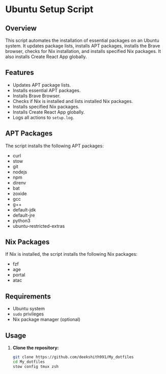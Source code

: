 
# Ubuntu Setup Script

## Overview
This script automates the installation of essential packages on an Ubuntu system. It updates package lists, installs APT packages, installs the Brave browser, checks for Nix installation, and installs specified Nix packages. It also installs Create React App globally.

## Features
- Updates APT package lists.
- Installs essential APT packages.
- Installs Brave Browser.
- Checks if Nix is installed and lists installed Nix packages.
- Installs specified Nix packages.
- Installs Create React App globally.
- Logs all actions to `setup.log`.

## APT Packages
The script installs the following APT packages:
- curl
- stow
- git
- nodejs
- npm
- direnv
- bat
- zoxide
- gcc
- g++
- default-jdk
- default-jre
- python3
- ubuntu-restricted-extras

## Nix Packages
If Nix is installed, the script installs the following Nix packages:
- fzf
- age
- portal
- atac

## Requirements
- Ubuntu system
- `sudo` privileges
- Nix package manager (optional)

## Usage
1. **Clone the repository:**
   ``` bash
   git clone https://github.com/deekshith991/My_dotfiles
   cd My_dotfiles
   stow config tmux zsh
   ```


